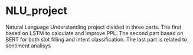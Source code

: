 # NLU_project
Natural Language Understanding project divided in three parts. The first based on LSTM to calculate and improve PPL. The second part based on BERT for both slot filling and intent classification. The last part is related to sentiment analisys 
